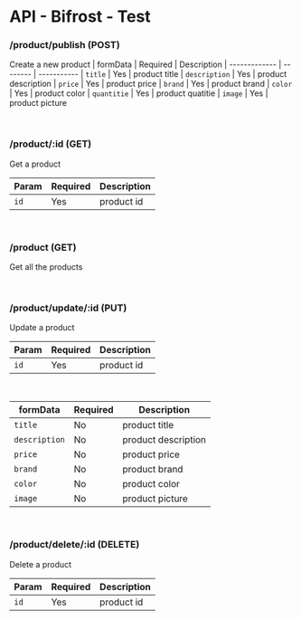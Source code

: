 # API - Bifrost - Test


### /product/publish (POST)
Create a new product
| formData      | Required | Description
| ------------- | -------- | -----------
| `title`       | Yes      | product title
| `description` | Yes      | product description
| `price`       | Yes      | product price
| `brand`       | Yes      | product brand
| `color`       | Yes      | product color
| `quantitie`   | Yes      | product quatitie
| `image`       | Yes      | product picture

<br>

### /product/:id (GET)

Get a product

| Param | Required | Description |
| ----- | -------- | ----------- |
| `id`  | Yes      | product id  |

<br>

### /product (GET)

Get all the products

<br>

### /product/update/:id (PUT)

Update a product

| Param | Required | Description |
| ----- | -------- | ----------- |
| `id`  | Yes      | product id  |

<br>

| formData      | Required | Description
| ------------- | -------- | -----------
| `title`       | No       | product title
| `description` | No       | product description
| `price`       | No       | product price
| `brand`       | No       | product brand
| `color`       | No       | product color
| `image`       | No       | product picture
 
<br>

### /product/delete/:id (DELETE)

Delete a product

| Param | Required | Description |
| ----- | -------- | ----------- |
| `id`  | Yes      | product id  |

<br>


